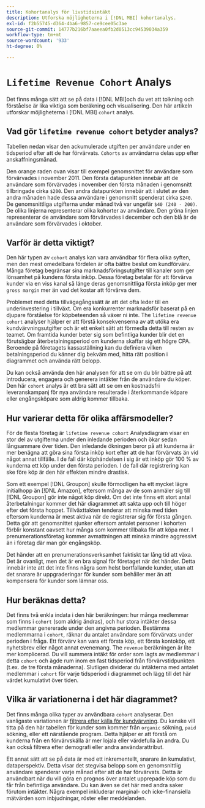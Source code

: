 ```yaml
---
title: Kohortanalys för livstidsintäkt
description: Utforska möjligheterna i [!DNL MBI] kohortanalys.
exl-id: f2b55745-d364-4ba6-9857-ce9cee05c3ae
source-git-commit: 14777b216bf7aaeea0fb2d0513cc94539034a359
workflow-type: tm+mt
source-wordcount: '933'
ht-degree: 0%

---
```


# `Lifetime Revenue Cohort` Analys

Det finns många sätt att se på data i [!DNL MBI]och du vet att tolkning och förståelse är lika viktiga som beräkning och visualisering. Den här artikeln utforskar möjligheterna i [!DNL MBI] `cohort` analys.

## Vad gör `lifetime revenue cohort` betyder analys?

Tabellen nedan visar den ackumulerade utgiften per användare under en tidsperiod efter att de har förvärvats. `Cohorts` av användarna delas upp efter anskaffningsmånad.

Den orange raden ovan visar till exempel genomsnittet för användare som förvärvades i november 2011. Den första datapunkten innebär att de användare som förvärvades i november den första månaden i genomsnitt tillbringade cirka `$200`. Den andra datapunkten innebär att i slutet av den andra månaden hade dessa användare i genomsnitt spenderat cirka `$240`. De genomsnittliga utgifterna under månad två var ungefär `$40 (240 - 200)`. De olika linjerna representerar olika kohorter av användare. Den gröna linjen representerar de användare som förvärvades i december och den blå är de användare som förvärvades i oktober.

## Varför är detta viktigt?

Den här typen av `cohort` analys kan vara användbar för flera olika syften, men den mest omedelbara fördelen är ofta bättre beslut om kundförvärv. Många företag begränsar sina marknadsföringsutgifter till kanaler som ger lönsamhet på kundens första inköp. Dessa företag betalar för att förvärva kunder via en viss kanal så länge deras genomsnittliga första inköp ger mer `gross margin` mer än vad det kostar att förvärva dem.

Problemet med detta tillvägagångssätt är att det ofta leder till en underinvestering i tillväxt. Om era konkurrenter marknadsför baserat på en djupare förståelse för köpbeteenden så växer ni inte. The `lifetime revenue cohort` analyser hjälper er att förstå konsekvenserna av att utöka era kundvärvningsutgifter och är ett enkelt sätt att förmedla detta till resten av teamet. Om framtida kunder beter sig som befintliga kunder blir det en förutsägbar återbetalningsperiod om kunderna skaffar sig ett högre CPA. Beroende på företagets kassaställning kan du definiera vilken betalningsperiod du känner dig bekväm med, hitta rätt position i diagrammet och använda rätt belopp.

Du kan också använda den här analysen för att se om du blir bättre på att introducera, engagera och generera intäkter från de användare du köper. Den här `cohort` analys är ett bra sätt att se om en kostnadsfri leveranskampanj för nya användare resulterade i återkommande köpare eller engångsköpare som aldrig kommer tillbaka.

## Hur varierar detta för olika affärsmodeller?

För de flesta företag är `lifetime revenue cohort` Analysdiagram visar en stor del av utgifterna under den inledande perioden och ökar sedan långsammare över tiden. Den inledande ökningen beror på att kunderna är mer benägna att göra sina första inköp kort efter att de har förvärvats än vid något annat tillfälle. I de fall där köphändelsen i sig är ett inköp gör 100 % av kunderna ett köp under den första perioden. I de fall där registrering kan ske före köp är den här effekten mindre drastisk.

Som ett exempel [!DNL Groupon] skulle förmodligen ha ett mycket lägre initialhopp än [!DNL Amazon], eftersom många av de som anmäler sig till [!DNL Groupon] gör inte något köp direkt. Om det inte finns ett stort antal återbetalningar kommer det här diagrammet att sakta upp och till höger efter det första hoppet. Tillväxttakten tenderar att minska med tiden eftersom kunderna är mest aktiva när de registrerar sig för första gången. Detta gör att genomsnittet sjunker eftersom antalet personer i kohorten förblir konstant oavsett hur många som kommer tillbaka för att köpa mer. I prenumerationsföretag kommer avmattningen att minska mindre aggressivt än i företag där man gör engångsköp.

Det händer att en prenumerationsverksamhet faktiskt tar lång tid att växa. Det är ovanligt, men det är en bra signal för företaget när det händer. Detta innebär inte att det inte finns några som helst bortfallande kunder, utan att det snarare är uppgraderingar för kunder som behåller mer än att kompensera för kunder som lämnar oss.

## Hur beräknas detta?

Det finns två enkla indata i den här beräkningen: hur många medlemmar som finns i `cohort` (som aldrig ändras), och hur stora intäkter dessa medlemmar genererade under den angivna perioden. Bestämma medlemmarna i `cohort`, räknar du antalet användare som förvärvats under perioden i fråga. Ett förvärv kan vara ett första köp, ett första kontoköp, ett nyhetsbrev eller något annat evenemang. The `revenue` beräkningen är lite mer komplicerad. Du vill summera intäkt för order som lagts av medlemmar i detta `cohort` och ägde rum inom en fast tidsperiod från förvärvstidpunkten (t.ex. de tre första månaderna). Slutligen dividerar du intäkterna med antalet medlemmar i `cohort` för varje tidsperiod i diagrammet och lägg till det här värdet kumulativt över tiden.

## Vilka är variationerna i det här diagrammet?

Det finns många olika typer av användbara `cohort` analyserar. Den vanligaste variationen är [filtrera efter källa för kundvärvning](../analysis/most-value-source-channel.md). Du kanske vill titta på den här tabellen för kunder som kommer från `organic` sökning, `paid` sökning, eller ett närstående program. Detta hjälper er att förstå om kunderna från en förvärvskälla är mer lojala eller värdefulla än andra. Du kan också filtrera efter demografi eller andra användarattribut.

Ett annat sätt att se på data är med ett inkrementellt, snarare än kumulativt, dataperspektiv. Detta visar det stegvisa belopp som en genomsnittlig användare spenderar varje månad efter att de har förvärvats. Detta är användbart när du vill göra en prognos över antalet upprepade köp som du får från befintliga användare. Du kan även se det här med andra saker förutom intäkter. Några exempel inkluderar marginal- och icke-finansiella mätvärden som inbjudningar, röster eller meddelanden.
